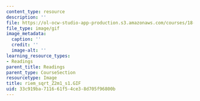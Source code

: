 ```yaml
---
content_type: resource
description: ''
file: https://ol-ocw-studio-app-production.s3.amazonaws.com/courses/18-04-complex-variables-with-applications-fall-1999/33c919ba711661f54ce38d705f96800b_riem_sqrt_Z2m1_s1.GIF
file_type: image/gif
image_metadata:
  caption: ''
  credit: ''
  image-alt: ''
learning_resource_types:
- Readings
parent_title: Readings
parent_type: CourseSection
resourcetype: Image
title: riem_sqrt_Z2m1_s1.GIF
uid: 33c919ba-7116-61f5-4ce3-8d705f96800b
---
```

